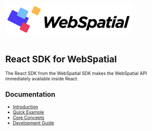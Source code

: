 <div align="left">
  <img src="../../assets/logo.png" alt="WebSpatial Logo" width="400"/>
</div>
<br/>

# React SDK for WebSpatial

The React SDK from the WebSpatial SDK makes the WebSpatial API immediately available inside React.

## Documentation

- [Introduction](https://webspatial.dev/docs/introduction)
- [Quick Example](https://webspatial.dev/docs/quick-example)
- [Core Concepts](https://webspatial.dev/docs/core-concepts)
- [Development Guide](https://webspatial.dev/docs/development-guide)
